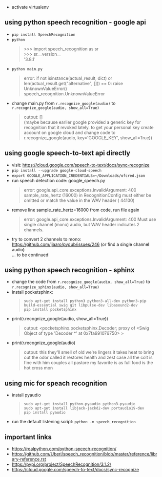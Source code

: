 - activate virtualenv


**using python speech recognition - google api**
---
- `pip install SpeechRecognition`
- `python`
	> \>\>\> import speech_recognition as sr <br>
	> \>\>\> sr.\_\_version__ <br>
	'3.8.1'
- `python main.py`
	> error: if not isinstance(actual_result, dict) or len(actual_result.get("alternative", [])) == 0: raise UnknownValueError()<br>speech_recognition.UnknownValueError
- change main.py from `r.recognize_google(audio)` to `r.recognize_google(audio, show_all=True)`
	> output: []<br>
	(maybe because earlier google provided a generic key for recognition that it revoked lately. to get your personal key create account on google cloud and change code to r.recognize_google(audio, key='GOOGLE_KEY', show_all=True))


**using google speech-to-text api directly**
---
- visit: https://cloud.google.com/speech-to-text/docs/sync-recognize
- `pip install --upgrade google-cloud-speech`
- `export GOOGLE_APPLICATION_CREDENTIALS=~/Downloads/ofcred.json`
- run speech detection code: google_speech.py
	> error: google.api_core.exceptions.InvalidArgument: 400 sample_rate_hertz (16000) in RecognitionConfig must either be omitted 	or match the value in the WAV header ( 44100)
- remove line sample_rate_hertz=16000 from code, run file again
	> error: google.api_core.exceptions.InvalidArgument: 400 Must use single channel (mono) audio, but WAV header indicates 2 channels.
- try to convert 2 channels to mono: https://github.com/jiaaro/pydub/issues/246 (or find a single channel audio)<br>
... to be continued


**using python speech recognition - sphinx**
---
- change the code from `r.recognize_google(audio, show_all=True)` to `r.recognize_sphinx(audio, show_all=True)`
- install pocketsphinx: 
	> `sudo apt-get install python3 python3-all-dev python3-pip build-essential swig git libpulse-dev libasound2-dev`<br>
	`pip install pocketsphinx`
- print(r.recognize_google(audio, show_all=True))
	> output: <pocketsphinx.pocketsphinx.Decoder; proxy of <Swig Object of type 'Decoder *' at 0x7fa991076750> >
- print(r.recognize_google(audio)
	> output: this they'll smell of old we're lingers it takes heat to bring out the odor called it restores health and zest case all the colt is fine with him couples all pastore my favorite is as full food is the hot cross mon


**using mic for speach recognition**
---
- install pyaudio
	> `sudo apt-get install python-pyaudio python3-pyaudio`<br>
	`sudo apt-get install libjack-jackd2-dev portaudio19-dev`<br>
	`pip install pyaudio`<br>
- run the default listening script: `python -m speech_recognition`


**important links**
---
- https://realpython.com/python-speech-recognition/
- https://github.com/Uberi/speech_recognition/blob/master/reference/library-reference.rst
- https://pypi.org/project/SpeechRecognition/3.1.2/
- https://cloud.google.com/speech-to-text/docs/sync-recognize